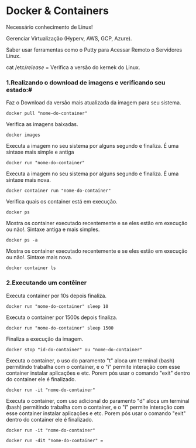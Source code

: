 # Docker & Containers

Necessário conhecimento de Linux!

Gerenciar Virtualização (Hyperv, AWS, GCP, Azure).

Saber usar ferramentas como o Putty para Acessar Remoto o Servidores Linux.

cat /etc/*release*  =  Verifica a versão do kernek do Linux.

### 1.Realizando o download de imagens e verificando seu estado:#

Faz o Download da versão mais atualizada da imagem para seu sistema.
```
docker pull "nome-do-container"
```

Verifica as imagens baixadas.
```
docker images
```

Executa a imagem no seu sistema por alguns segundo e finaliza. É uma sintaxe mais simple e antiga

```
docker run "nome-do-container" 
```

Executa a imagem no seu sistema por alguns segundo e finaliza. É uma sintaxe mais nova.
```
docker container run "nome-do-container" 
```

Verifica quais os container está em execução.

```
docker ps
```

Mostra os container executado recentemente e se eles estão em execução ou não!. Sintaxe antiga e mais simples.
```
docker ps -a
```

Mostra os container executado recentemente e se eles estão em execução ou não!. Sintaxe mais nova.
```
docker container ls
```

### 2.Executando um contêiner

Executa container por 10s depois finaliza.
```
docker run "nome-do-container" sleep 10
```

Executa o container por 1500s depois finaliza.

```
docker run "nome-do-container" sleep 1500 
```
Finaliza a execução da imagem.

```
docker stop "id-do-container" ou "nome-do-container"
```
Executa o container, o uso do paramento "t" aloca um terminal (bash) permitindo trabalha com o container, e o "i" permite interação com esse container instalar aplicações e etc. Porem pós usar o comando "exit" dentro do container ele é finalizado.

```
docker run -it "nome-do-container" 
```

Executa o container, com uso adicional do paramento "d" aloca um terminal (bash) permitindo trabalha com o container, e o "i" permite interação com esse container instalar aplicações e etc. Porem pós usar o comando "exit" dentro do container ele é finalizado.

```
docker run -it "nome-do-container" 
```

```
docker run -dit "nome-do-container" = 
```











